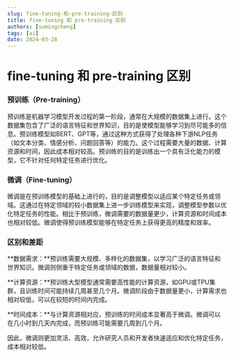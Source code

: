 ```yaml
---
slug: fine-tuning-和-pre-training-区别
title: fine-tuning 和 pre-training 区别
authors: [sumingcheng]
tags: [ai]
date: 2024-03-28
---
```


# fine-tuning 和 pre-training 区别



 

### 预训练（Pre-training）  

预训练是机器学习模型开发过程的第一阶段，通常在大规模的数据集上进行。这个数据集包含了广泛的语言特征和世界知识，目的是使模型能够学习到尽可能多的信息。预训练模型如BERT、GPT等，通过这种方式获得了处理各种下游NLP任务（如文本分类、情感分析、问题回答等）的能力。这个过程需要大量的数据、计算资源和时间，因此成本相对较高。预训练的目的是训练出一个具有泛化能力的模型，它不针对任何特定任务进行优化。

### 微调（Fine-tuning）  

微调是在预训练模型的基础上进行的，目的是调整模型以适应某个特定任务或领域。这通过在特定领域的较小数据集上进一步训练模型来实现，调整模型参数以优化特定任务的性能。相比于预训练，微调需要的数据量更少，计算资源和时间成本也相对较低。微调使得预训练模型能够在特定任务上获得更高的精度和效率。

### 区别和差距  

**数据需求：**预训练需要大规模、多样化的数据集，以学习广泛的语言特征和世界知识。微调则侧重于特定任务或领域的数据，数据量相对较小。

**计算资源：**预训练大型模型通常需要高性能的计算资源，如GPU或TPU集群，且训练时间可能持续几周甚至几个月。微调阶段由于数据量更小，计算需求也相对较低，可以在较短的时间内完成。

**时间成本：**与计算资源相对应，预训练的时间成本显著高于微调。微调可以在几小时到几天内完成，而预训练可能需要几周到几个月。

因此，微调则更加灵活、高效，允许研究人员和开发者快速适应和优化特定任务，成本相对较低。